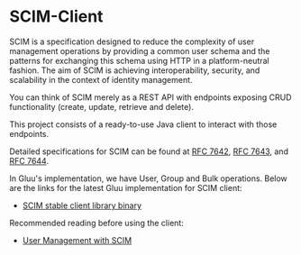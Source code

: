 SCIM-Client
===========

SCIM is a specification designed to reduce the complexity of user management operations by providing a common user schema
and the patterns for exchanging this schema using HTTP in a platform-neutral fashion. The aim of SCIM is achieving
interoperability, security, and scalability in the context of identity management.

You can think of SCIM merely as a REST API with endpoints exposing CRUD functionality (create, update, retrieve and delete).

This project consists of a ready-to-use Java client to interact with those endpoints.

Detailed specifications for SCIM can be found at [RFC 7642](https://tools.ietf.org/html/rfc7642),
[RFC 7643](https://tools.ietf.org/html/rfc7643), and [RFC 7644](https://tools.ietf.org/html/rfc7644).

In Gluu's implementation, we have User, Group and Bulk operations. Below are the links for the latest Gluu implementation
for SCIM client:

* [SCIM stable client library binary](http://ox.gluu.org/maven/gluu/scim/client/SCIM-Client/3.1.2.Final/)

Recommended reading before using the client:

* [User Management with SCIM](https://www.gluu.org/docs/ce/user-management/scim2/)